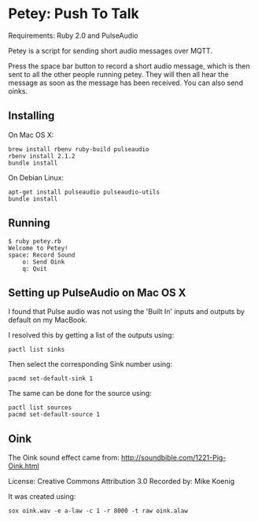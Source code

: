 Petey: Push To Talk
===================

Requirements: Ruby 2.0 and PulseAudio

Petey is a script for sending short audio messages over MQTT.

Press the space bar button to record a short audio message,
which is then sent to all the other people running petey.
They will then all hear the message as soon as the message has been received.
You can also send oinks.


Installing
----------

On Mac OS X:

    brew install rbenv ruby-build pulseaudio
    rbenv install 2.1.2
    bundle install

On Debian Linux:

    apt-get install pulseaudio pulseaudio-utils
    bundle install


Running
-------

    $ ruby petey.rb
    Welcome to Petey!
    space: Record Sound
        o: Send Oink
        q: Quit


Setting up PulseAudio on Mac OS X
---------------------------------

I found that Pulse audio was not using the 'Built In' inputs and outputs by default on my MacBook.

I resolved this by getting a list of the outputs using:

    pactl list sinks

Then select the corresponding Sink number using:

    pacmd set-default-sink 1

The same can be done for the source using:

    pactl list sources
    pacmd set-default-source 1



Oink
----

The Oink sound effect came from:
http://soundbible.com/1221-Pig-Oink.html

License: Creative Commons Attribution 3.0
Recorded by: Mike Koenig

It was created using:

    sox oink.wav -e a-law -c 1 -r 8000 -t raw oink.alaw

